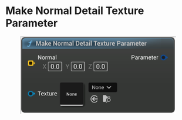 # Make Normal Detail Texture Parameter

<figure><img src="Make Normal Detail Texture Parameter.png"></figure>